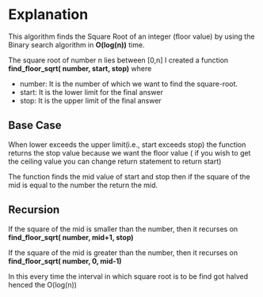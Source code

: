 ﻿# Explanation

This algorithm finds the Square Root of an integer (floor value) by using the Binary search algorithm in **O(log(n))** time.

The square root of number n lies between [0,n]
I created a function **find_floor_sqrt( number, start, stop)** where 

 - number: It is the number of which we want to find the square-root.
 - start:  It is the lower limit for the final answer
 - stop: It is the upper limit of the final answer

## **Base Case**

When lower exceeds the upper limit(i.e., start exceeds stop) the function returns the stop value because we want the floor value ( if you wish to get the ceiling value you can change return statement to return start)

The function finds the mid value of start and stop then if the square of the mid is equal to the number the return the mid.


## **Recursion**

If the square of the mid is smaller than the number, then it recurses on 
**find_floor_sqrt( number, mid+1, stop)**

If the square of the mid is greater than the number, then it recurses on 
**find_floor_sqrt( number, 0, mid-1)**

In this every time the interval in which square root is to be find got halved henced the O(log(n))
